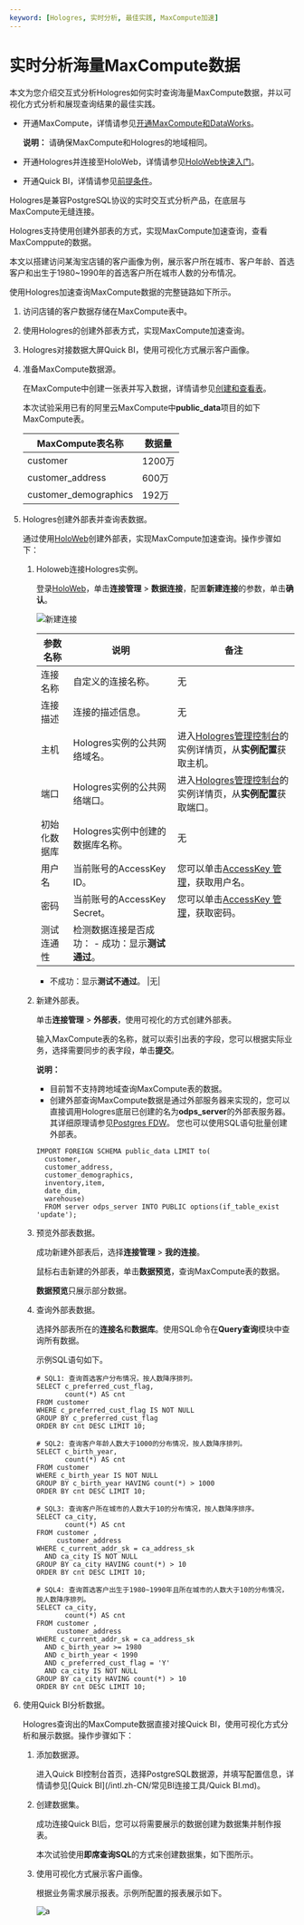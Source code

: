 ```yaml
---
keyword: [Hologres, 实时分析, 最佳实践, MaxCompute加速]
---
```


# 实时分析海量MaxCompute数据

本文为您介绍交互式分析Hologres如何实时查询海量MaxCompute数据，并以可视化方式分析和展现查询结果的最佳实践。

-   开通MaxCompute，详情请参见[开通MaxCompute和DataWorks](/intl.zh-CN/准备工作/开通MaxCompute.md)。

    **说明：** 请确保MaxCompute和Hologres的地域相同。

-   开通Hologres并连接至HoloWeb，详情请参见[HoloWeb快速入门](/intl.zh-CN/快速入门/HoloWeb快速入门.md)。
-   开通Quick BI，详情请参见[前提条件]()。

Hologres是兼容PostgreSQL协议的实时交互式分析产品，在底层与MaxCompute无缝连接。

Hologres支持使用创建外部表的方式，实现MaxCompute加速查询，查看MaxComppute的数据。

本文以搭建访问某淘宝店铺的客户画像为例，展示客户所在城市、客户年龄、首选客户和出生于1980~1990年的首选客户所在城市人数的分布情况。

使用Hologres加速查询MaxCompute数据的完整链路如下所示。

1.  访问店铺的客户数据存储在MaxCompute表中。
2.  使用Hologres的创建外部表方式，实现MaxCompute加速查询。
3.  Hologres对接数据大屏Quick BI，使用可视化方式展示客户画像。

1.  准备MaxCompute数据源。

    在MaxCompute中创建一张表并写入数据，详情请参见[创建和查看表](/intl.zh-CN/快速入门/创建和查看表.md)。

    本次试验采用已有的阿里云MaxCompute中**public\_data**项目的如下MaxCompute表。

    |MaxCompute表名称|数据量|
    |-------------|---|
    |customer|1200万|
    |customer\_address|600万|
    |customer\_demographics|192万|

2.  Hologres创建外部表并查询表数据。

    通过使用[HoloWeb](https://holoweb-cn-shanghai.data.aliyun.com/connect)创建外部表，实现MaxCompute加速查询。操作步骤如下：

    1.  Holoweb连接Hologres实例。

        登录[HoloWeb](https://holoweb-cn-shanghai.data.aliyun.com/connect)，单击**连接管理** \> **数据连接**，配置**新建连接**的参数，单击**确认**。

        ![新建连接](https://static-aliyun-doc.oss-accelerate.aliyuncs.com/assets/img/zh-CN/8413376061/p116502.png)

        |参数名称|说明|备注|
        |----|--|--|
        |连接名称|自定义的连接名称。|无|
        |连接描述|连接的描述信息。|无|
        |主机|Hologres实例的公共网络域名。|进入[Hologres管理控制台](https://hologram.console.aliyun.com/#/instance)的实例详情页，从**实例配置**获取主机。|
        |端口|Hologres实例的公共网络端口。|进入[Hologres管理控制台](https://hologram.console.aliyun.com/#/instance)的实例详情页，从**实例配置**获取端口。|
        |初始化数据库|Hologres实例中创建的数据库名称。|无|
        |用户名|当前账号的AccessKey ID。|您可以单击[AccessKey 管理](https://usercenter.console.aliyun.com/?spm=5176.2020520153.nav-right.dak.3bcf415dCWGUBj#/manage/ak)，获取用户名。|
        |密码|当前账号的AccessKey Secret。|您可以单击[AccessKey 管理](https://usercenter.console.aliyun.com/?spm=5176.2020520153.nav-right.dak.3bcf415dCWGUBj#/manage/ak)，获取密码。|
        |测试连通性|检测数据连接是否成功：         -   成功：显示**测试通过**。
        -   不成功：显示**测试不通过**。
|无|

    2.  新建外部表。

        单击**连接管理** \> **外部表**，使用可视化的方式创建外部表。

        输入MaxCompute表的名称，就可以索引出表的字段，您可以根据实际业务，选择需要同步的表字段，单击**提交**。

        **说明：**

        -   目前暂不支持跨地域查询MaxCompute表的数据。
        -   创建外部查询MaxCompute数据是通过外部服务器来实现的，您可以直接调用Hologres底层已创建的名为**odps\_server**的外部表服务器。其详细原理请参见[Postgres FDW](https://www.postgresql.org/docs/11/postgres-fdw.html?spm=a2c4g.11186623.2.11.7e476020Gyif3k)。
        您也可以使用SQL语句批量创建外部表。

        ```
        IMPORT FOREIGN SCHEMA public_data LIMIT to(
          customer,
          customer_address,
          customer_demographics,
          inventory,item,
          date_dim,
          warehouse) 
          FROM server odps_server INTO PUBLIC options(if_table_exist 'update');
        ```

    3.  预览外部表数据。

        成功新建外部表后，选择**连接管理** \> **我的连接**。

        鼠标右击新建的外部表，单击**数据预览**，查询MaxCompute表的数据。

        **数据预览**只展示部分数据。

    4.  查询外部表数据。

        选择外部表所在的**连接名**和**数据库**。使用SQL命令在**Query查询**模块中查询所有数据。

        示例SQL语句如下。

        ```
        # SQL1: 查询首选客户分布情况，按人数降序排列。
        SELECT c_preferred_cust_flag,
               count(*) AS cnt
        FROM customer
        WHERE c_preferred_cust_flag IS NOT NULL
        GROUP BY c_preferred_cust_flag
        ORDER BY cnt DESC LIMIT 10;
        
        # SQL2: 查询客户年龄人数大于1000的分布情况，按人数降序排列。
        SELECT c_birth_year,
               count(*) AS cnt
        FROM customer
        WHERE c_birth_year IS NOT NULL
        GROUP BY c_birth_year HAVING count(*) > 1000
        ORDER BY cnt DESC LIMIT 10;
        
        # SQL3: 查询客户所在城市的人数大于10的分布情况，按人数降序排序。
        SELECT ca_city,
               count(*) AS cnt
        FROM customer ,
             customer_address
        WHERE c_current_addr_sk = ca_address_sk
          AND ca_city IS NOT NULL
        GROUP BY ca_city HAVING count(*) > 10
        ORDER BY cnt DESC LIMIT 10;
        
        # SQL4: 查询首选客户出生于1980~1990年且所在城市的人数大于10的分布情况，按人数降序排列。
        SELECT ca_city,
               count(*) AS cnt
        FROM customer ,
             customer_address
        WHERE c_current_addr_sk = ca_address_sk
          AND c_birth_year >= 1980
          AND c_birth_year < 1990
          AND c_preferred_cust_flag = 'Y'
          AND ca_city IS NOT NULL
        GROUP BY ca_city HAVING count(*) > 10
        ORDER BY cnt DESC LIMIT 10;
        ```

3.  使用Quick BI分析数据。

    Hologres查询出的MaxCompute数据直接对接Quick BI，使用可视化方式分析和展示数据。操作步骤如下：

    1.  添加数据源。

        进入Quick BI控制台首页，选择PostgreSQL数据源，并填写配置信息，详情请参见[Quick BI](/intl.zh-CN/常见BI连接工具/Quick BI.md)。

    2.  创建数据集。

        成功连接Quick BI后，您可以将需要展示的数据创建为数据集并制作报表。

        本次试验使用**即席查询SQL**的方式来创建数据集，如下图所示。

    3.  使用可视化方式展示客户画像。

        根据业务需求展示报表。示例所配置的报表展示如下。

        ![a](https://static-aliyun-doc.oss-accelerate.aliyuncs.com/assets/img/zh-CN/6560409951/p120766.png)



